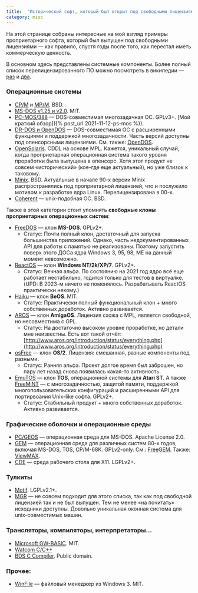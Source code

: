 ```yaml
---
title:  "Исторический софт, который был открыт под свободными лицензиями"
category: misc
---
```


На этой странице собраны интересные на мой взгляд примеры проприетарного софта, который был выпущен под свободными лицензиями — как правило, спустя годы после того, как перестал иметь коммерческую ценность.

В основном здесь представлены системные компоненты. Более полный список перелицензированного ПО можно посмотреть в википедии — [раз](https://en.wikipedia.org/wiki/List_of_formerly_proprietary_software) и [два](https://en.wikipedia.org/wiki/Category:Formerly_proprietary_software).

### Операционные системы

* [CP/M](https://en.wikipedia.org/wiki/CP/M) и [MP/M](https://en.wikipedia.org/wiki/MP/M). BSD.
* [MS-DOS v1.25 и v2.0](https://github.com/microsoft/ms-dos). MIT.
* [PC-MOS/388](https://github.com/roelandjansen/pcmos386v501) — DOS-совместимая многозадачная ОС. GPLv3+. [Мой краткий обзор]({% post_url 2021-11-12-ps-mos %}).
* [DR-DOS и OpenDOS](https://en.wikipedia.org/wiki/DR-DOS) — DOS-совместимая ОС с расширенными функциями и поддержкой многозадачности. Часть версий доступны под опенсорсными лицензиями. См. также: [OpenDOS](http://www.deltasoft.com/opendos.htm).
* [OpenSolaris](https://en.wikipedia.org/wiki/OpenSolaris). CDDL на основе MPL. Кажется, уникальный случай, когда проприетарная операционная система такого уровня проработки была выпущена в опенсорс. Хотя этот продукт не совсем «исторический» (кое-где еще актуальный), но уже близок к таковому.
* [Minix](https://en.wikipedia.org/wiki/Minix). BSD. Актуальные в начале 90-х версии Minix распространялись под проприетарной лицензией, что и послужило мотивом к разработке ядра Linux. Перелицензирована в 00-х.
* [Coherent](http://www.nesssoftware.com/home/mwc/source.php) — unix-подобная ОС. BSD.

Также в этой категории стоит упомнять **свободные клоны проприетарных операционных систем**:

* [FreeDOS](https://www.freedos.org/) — клон **MS-DOS**. GPLv2+.
  * Статус: Почти полный клон, достаточный для запуска большинства приложений. Однако, часть недокументированных API для работы с памятью не реализованы. Поэтому запустить поверх этого ДОСа ядра Windows 3, 95, 98, ME на данный момент невозможно.
* [ReactOS](https://reactos.org/) — клон **Windows NT/2k/XP/7**. GPLv2+.
  * Статус: Вечная альфа. По состоянию на 2021 год ядро всё еще работает нестабильно, годится только для тестов в виртуалке. (UPD: В 2023-м ничего не поменялось. Разрабатывать ReactOS практически некому.)
* [Haiku](https://www.haiku-os.org/) — клон **BeOS**. MIT.
  * Статус: Практически полный функциональный клон + много собственных доработок. Активно развивается.
* [AROS](https://www.haiku-os.org/) — клон **AmigaOS**. Лицензия схожа с MPL, является свободной, но несовместима с GPL.
  * Статус: На достаточно высоком уровне проработке, но детали мне неизвестны. Есть вот такой отчёт: [http://www.aros.org/introduction/status/everything.php](http://www.aros.org/introduction/status/everything.php)
* [osFree](http://www.osfree.org/) — клон **OS/2**. Лицензия: смешанная, разные компоненты под разными.
  * Статус: Ранняя альфа. Проект долгое время был заброшен, но пару лет назад снова появилась какая-то активность.
* [EmuTOS](https://emutos.sourceforge.io/) — клон **TOS**, операционной системы для **Atari ST**. А также [FreeMiNT](https://freemint.github.io/) — с многозадачностью, защитой памяти, поддержкой многопользовательских конфигураций и расширенными API для портирвоания Unix-like софта. GPLv2+.
  * Статус: Стабильный продукт + много собственных доработок. Активно развивается.

### Графические оболочки и операционные среды

* [PC/GEOS](https://github.com/bluewaysw/pcgeos) — операционная среда для MS-DOS. Apache License 2.0.
* [GEM](http://www.deltasoft.com/) — операционная среда для различных систем 80-х годов, включая MS-DOS, TOS, CP/M-68K. GPLv2-only. См.: [FreeGEM](https://en.wikipedia.org/wiki/FreeGEM). Также: [ViewMAX](https://en.wikipedia.org/wiki/ViewMAX).
* [CDE](http://sf.net/projects/cdesktopenv/) — среда рабочего стола для X11. LGPLv2+.

### Тулкиты

* [Motif](https://motif.ics.com/motif). LGPLv2.1+.
* [MGR](https://hack.org/mc/mgr/) — не совсем подходит для этого списка, так как под свободной лицензией так и не был выпущен. Тем не менее «на почитать» исходники доступны. Довольно уникальная оконная система для unix-совместимых машин.

### Трансляторы, компиляторы, интерпретаторы...

* [Microsoft GW-BASIC](https://github.com/microsoft/GW-BASIC). MIT.
* [Watcom C/C++](https://en.wikipedia.org/wiki/Watcom_C/C%2B%2B)
* [BDS C Compiler](https://en.wikipedia.org/wiki/BDS_C). Public domain.

### Прочее:

* [WinFile](https://github.com/Microsoft/winfile) — файловый менеджер из Windows 3. MIT.
